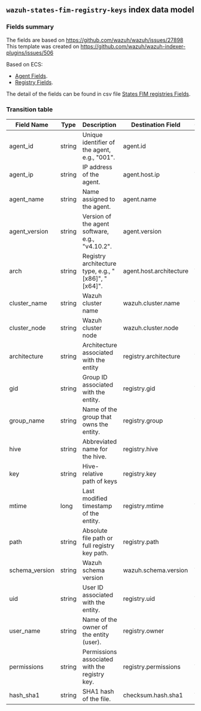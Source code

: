 ## `wazuh-states-fim-registry-keys` index data model

### Fields summary

The fields are based on https://github.com/wazuh/wazuh/issues/27898
This template was created on https://github.com/wazuh/wazuh-indexer-plugins/issues/506

Based on ECS:

- [Agent Fields](https://www.elastic.co/guide/en/ecs/current/ecs-agent.html).
- [Registry Fields](https://www.elastic.co/docs/reference/ecs/ecs-registry).

The detail of the fields can be found in csv file [States FIM registries Fields](fields.csv).

### Transition table


| Field Name     | Type   | Description                                         | Destination Field         | Custom |
| -------------- | ------ | :-------------------------------------------------- | ------------------------- | ------ |
| agent_id       | string | Unique identifier of the agent, e.g., "001".        | agent.id                  |        |
| agent_ip       | string | IP address of the agent.                            | agent.host.ip             | TRUE   |
| agent_name     | string | Name assigned to the agent.                         | agent.name                |        |
| agent_version  | string | Version of the agent software, e.g., "v4.10.2".     | agent.version             |        |
| arch           | string | Registry architecture type, e.g., "[x86]", "[x64]". | agent.host.architecture   | TRUE   |
| cluster_name   | string | Wazuh cluster name                                  | wazuh.cluster.name        | TRUE   |
| cluster_node   | string | Wazuh cluster node                                  | wazuh.cluster.node        | TRUE   |
| architecture   | string | Architecture associated with the entity             | registry.architecture     | TRUE   |
| gid            | string | Group ID associated with the entity.                | registry.gid              | TRUE   |
| group_name     | string | Name of the group that owns the entity.             | registry.group            | TRUE   |
| hive           | string | Abbreviated name for the hive.                      | registry.hive             |        |
| key            | string | Hive-relative path of keys                          | registry.key              |        |
| mtime          | long   | Last modified timestamp of the entity.              | registry.mtime            | TRUE   |
| path           | string | Absolute file path or full registry key path.       | registry.path             |        |
| schema_version | string | Wazuh schema version                                | wazuh.schema.version      | TRUE   |
| uid            | string | User ID associated with the entity.                 | registry.uid              | TRUE   |
| user_name      | string | Name of the owner of the entity (user).             | registry.owner            | TRUE   |
| permissions    | string | Permissions associated with the registry key.       | registry.permissions      | TRUE   |
| hash_sha1      | string | SHA1 hash of the file.                              | checksum.hash.sha1        | TRUE   |


